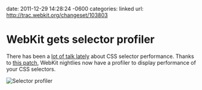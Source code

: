 date: 2011-12-29 14:28:24 -0600
categories: linked
url: http://trac.webkit.org/changeset/103803

# WebKit gets selector profiler

There has been a [lot of talk
lately](http://wynnnetherland.com/linked/2011092201/css-selector-performance-breakdown)
about CSS selector performance. Thanks to [this patch](http://trac.webkit.org/changeset/103803), WebKit
nightlies now have a profiler to display performance of your CSS
selectors.

![Selector
profiler](http://cl.ly/44421X2s1E2b3t3R331G/SelectorProfile.png)


